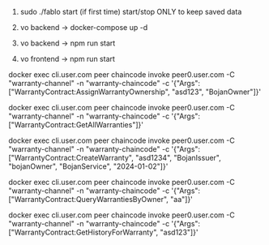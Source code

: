 1. sudo ./fablo start (if first time) start/stop ONLY to keep saved data

2. vo backend -> docker-compose up -d

3. vo backend -> npm run start

4. vo frontend -> npm run start


docker exec cli.user.com peer chaincode invoke peer0.user.com -C "warranty-channel" -n "warranty-chaincode" -c '{"Args":["WarrantyContract:AssignWarrantyOwnership", "asd123", "BojanOwner"]}'

docker exec cli.user.com peer chaincode invoke peer0.user.com -C "warranty-channel" -n "warranty-chaincode" -c '{"Args":["WarrantyContract:GetAllWarranties"]}'

docker exec cli.user.com peer chaincode invoke peer0.user.com -C "warranty-channel" -n "warranty-chaincode" -c '{"Args":["WarrantyContract:CreateWarranty", "asd1234", "BojanIssuer", "bojanOwner", "BojanService", "2024-01-02"]}'


docker exec cli.user.com peer chaincode invoke peer0.user.com -C "warranty-channel" -n "warranty-chaincode" -c '{"Args":["WarrantyContract:QueryWarrantiesByOwner", "aa"]}'

docker exec cli.user.com peer chaincode invoke peer0.user.com -C "warranty-channel" -n "warranty-chaincode" -c '{"Args":["WarrantyContract:GetHistoryForWarranty", "asd123"]}'